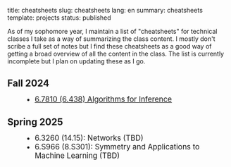 title: cheatsheets 
slug: cheatsheets
lang: en
summary: cheatsheets
template: projects 
status: published

As of my sophomore year, I maintain a list of "cheatsheets" for technical classes I take as a way of summarizing the class content. I mostly 
don't scribe a full set of notes but I find these cheatsheets as a good way of getting a broad overview of all the content in the class. The 
list is currently incomplete but I plan on updating these as I go. 

<h2 style="margin-bottom: 0px;"> Fall 2024 </h2>
<ul style="font-size: 1.2em; list-style-position: outside; margin-left: 0px; margin-top: -20px; margin-bottom: 0px;">
    <li style="display: list-item; margin: 2em; margin-bottom: 0px; padding: 0;">
        <a href="https://github.com/brianjsl/cheatsheets/blob/main/6.7810%20(6.438)/6.7810.pdf">6.7810 (6.438) Algorithms for Inference</a>
    </li>
</ul>

<h2 style="margin-bottom: 0px;"> Spring 2025 </h2>
<ul style="font-size: 1.2em; list-style-position: outside; margin-left: 0px; margin-top: -20px; margin-bottom: 0px;">
    <li style="display: list-item; margin: 2em; margin-bottom: 0px; padding: 0;">
        6.3260 (14.15): Networks (TBD)
    </li>
    <li style="display: list-item; margin: 2em; margin-top: 0px; padding: 0;">
        6.S966 (8.S301): Symmetry and Applications to Machine Learning (TBD)
    </li>
</ul>